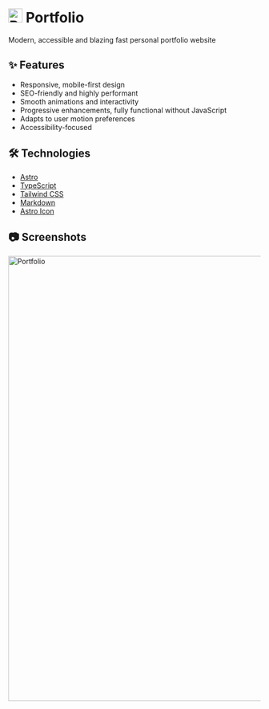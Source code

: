 # <img width="28" height="28" alt="Portfolio logo" src="https://github.com/user-attachments/assets/37ea759e-f86f-4d94-bfd2-7f72502082e2" /> Portfolio

Modern, accessible and blazing fast personal portfolio website

## ✨ Features

- Responsive, mobile-first design
- SEO-friendly and highly performant
- Smooth animations and interactivity
- Progressive enhancements, fully functional without JavaScript
- Adapts to user motion preferences
- Accessibility-focused

## 🛠️ Technologies

- [Astro](https://astro.build)
- [TypeScript](https://www.typescriptlang.org/)
- [Tailwind CSS](https://tailwindcss.com)
- [Markdown](https://www.markdownguide.org/)
- [Astro Icon](https://www.astroicon.dev/)

## 📷 Screenshots

<img width="1895" height="887" alt="Portfolio" src="https://github.com/user-attachments/assets/056dfdeb-d0f0-490f-8ef3-b4056a837de3" />
